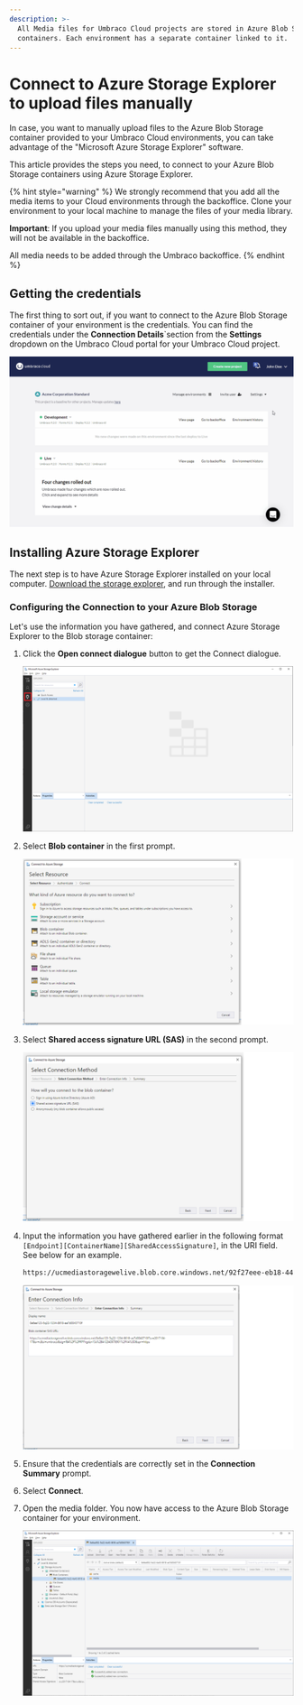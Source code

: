 ```yaml
---
description: >-
  All Media files for Umbraco Cloud projects are stored in Azure Blob Storage
  containers. Each environment has a separate container linked to it.
---
```


# Connect to Azure Storage Explorer to upload files manually

In case, you want to manually upload files to the Azure Blob Storage container provided to your Umbraco Cloud environments, you can take advantage of the "Microsoft Azure Storage Explorer" software.

This article provides the steps you need, to connect to your Azure Blob Storage containers using Azure Storage Explorer.

{% hint style="warning" %}
We strongly recommend that you add all the media items to your Cloud environments through the backoffice. Clone your environment to your local machine to manage the files of your media library.

**Important**: If you upload your media files manually using this method, they will not be available in the backoffice.

All media needs to be added through the Umbraco backoffice.
{% endhint %}

## Getting the credentials

The first thing to sort out, if you want to connect to the Azure Blob Storage container of your environment is the credentials. You can find the credentials under the **Connection Details**\`section from the **Settings** dropdown on the Umbraco Cloud portal for your Umbraco Cloud project.

![Blob storage connection details GIF](../../.gitbook/assets/blob.gif)

## Installing Azure Storage Explorer

The next step is to have Azure Storage Explorer installed on your local computer. [Download the storage explorer](https://azure.microsoft.com/en-us/features/storage-explorer/), and run through the installer.

### Configuring the Connection to your Azure Blob Storage

Let's use the information you have gathered, and connect Azure Storage Explorer to the Blob storage container:

1.  Click the **Open connect dialogue** button to get the Connect dialogue.

    ![Connect my machine](../../.gitbook/assets/storage-explorer-connection.png)
2.  Select **Blob container** in the first prompt.

    ![Blob container](../../.gitbook/assets/select-resource.png)
3.  Select **Shared access signature URL (SAS)** in the second prompt.

    ![Shared access signature URL (SAS)](../../.gitbook/assets/select-shared-access-signature.png)
4.  Input the information you have gathered earlier in the following format `[Endpoint][ContainerName][SharedAccessSignature]`, in the URI field. See below for an example.

    ```xml
    https://ucmediastoragewelive.blob.core.windows.net/92f27eee-eb18-445e-b9e4-c7a98bd209c0?sv=2019-07-07&sr=c&si=umbraco&sig=U92YZXOdzhp7JFLzj6MH%2BeugDgEelgzpB56o1XfD1%2BU%3D&spr=https
    ```

    ![Attach with SAS URI](../../.gitbook/assets/connection-info.png)
5. Ensure that the credentials are correctly set in the **Connection Summary** prompt.
6. Select **Connect**.
7.  Open the media folder. You now have access to the Azure Blob Storage container for your environment.

    ![Open media folder](../../.gitbook/assets/storage-explorer-connected.png)

